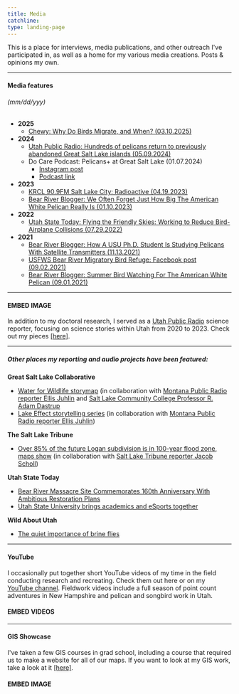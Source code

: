 ```yaml
---
title: Media
catchline: 
type: landing-page
---
```


This is a place for interviews, media publications, and other outreach I've participated in, as well as a home for my various media creations. Posts & opinions my own.

___
#### Media features
###### (mm/dd/yyy)
* **2025**
  + [Chewy: Why Do Birds Migrate, and When? (03.10.2025)](https://www.chewy.com/education/bird-migration)
* **2024**
  + [Utah Public Radio: Hundreds of pelicans return to previously abandoned Great Salt Lake islands (05.09.2024)](https://www.upr.org/environment/2024-05-09/hundreds-of-pelicans-return-to-previously-abandoned-great-salt-lake-islands)
  + Do Care Podcast: Pelicans+ at Great Salt Lake (01.07.2024)
    - [Instagram post](https://www.instagram.com/p/C10iM2xJUNo/?utm_source=ig_web_button_share_sheet&igsh=NTYzOWQzNmJjMA==)
    - [Podcast link](https://www.iheart.com/podcast/269-do-care-podcast-86554126/episode/pelicans-at-great-salt-lake-with-140124455/)
* **2023**
  + [KRCL 90.9FM Salt Lake City: Radioactive (04.19.2023)](https://krcl.org/blog/radioactive-041923/)
  + [Bear River Blogger: We Often Forget Just How Big The American White Pelican Really Is (01.10.2023)](https://bearriverblogger.com/how-big-american-white-pelican/)
* **2022**
  + [Utah State Today: Flying the Friendly Skies: Working to Reduce Bird-Airplane Collisions (07.29.2022)](https://www.usu.edu/today/story/flying-the-friendly-skies-working-to-reduce-bird-airplane-collisions)
* **2021**
  + [Bear River Blogger: How A USU Ph.D. Student Is Studying Pelicans With Satellite Transmitters (11.13.2021)](https://bearriverblogger.com/usu-student-studying-pelicans/)
  + [USFWS Bear River Migratory Bird Refuge: Facebook post (09.02.2021)](https://www.facebook.com/BearRiverMBR/posts/aimee-van-tatenhove-a-phd-student-at-utah-state-university-has-spent-the-past-co/4881659655194937/)
  + [Bear River Blogger: Summer Bird Watching For The American White Pelican (09.01.2021)](https://bearriverblogger.com/bird-watching-for-pelicans/)

___
#### EMBED IMAGE
In addition to my doctoral research, I served as a [Utah Public Radio](https://www.upr.org/) science reporter, focusing on science stories within Utah from 2020 to 2023. Check out my pieces [[here]](https://www.upr.org/people/aimee-van-tatenhove).

___
##### Other places my reporting and audio projects have been featured:
**Great Salt Lake Collaborative**
* [Water for Wildlife storymap](https://storymaps.arcgis.com/stories/357445aa8d9e4e50a82901ea667f36c6) (in collaboration with [Montana Public Radio reporter Ellis Juhlin](https://www.mtpr.org/people/ellis-juhlin) and [Salt Lake Community College Professor R. Adam Dastrup](https://www.slcc.edu/gis/index.aspx)
* [Lake Effect storytelling series](https://greatsaltlakenews.org/lake-resources/great-salt-lake-voices) (in collaboration with [Montana Public Radio reporter Ellis Juhlin](https://www.mtpr.org/people/ellis-juhlin))

**The Salt Lake Tribune**
* [Over 85% of the future Logan subdivision is in 100-year flood zone, maps show](https://www.sltrib.com/news/environment/2023/03/30/over-85-future-logan-subdivision/) (in collaboration with [Salt Lake Tribune reporter Jacob Scholl](https://www.sltrib.com/staff/jscholl/))

**Utah State Today**
* [Bear River Massacre Site Commemorates 160th Anniversary With Ambitious Restoration Plans](https://www.usu.edu/today/story/upr-bear-river-massacre-site-commemorates-160th-anniversary-with-ambitious-restoration-plans/?nl=876)
* [Utah State University brings academics and eSports together](https://www.usu.edu/today/story/utah-state-university-brings-academics-esports-together)

**Wild About Utah**
* [The quiet importance of brine flies](https://wildaboututah.org/the-quiet-importance-of-brine-flies/)

___
#### YouTube
I occasionally put together short YouTube videos of my time in the field conducting research and recreating. Check them out here or on my [YouTube channel](https://www.youtube.com/channel/UCcfPF8k77F6CO50X3z8fPnQ). Fieldwork videos include a full season of point count adventures in New Hampshire and pelican and songbird work in Utah.

#### EMBED VIDEOS

___
#### GIS Showcase
I've taken a few GIS courses in grad school, including a course that required us to make a website for all of our maps. If you want to look at my GIS work, take a look at it [[here]](https://sites.google.com/view/aimee-van-tatenhoves-gis-site/home).

#### EMBED IMAGE
